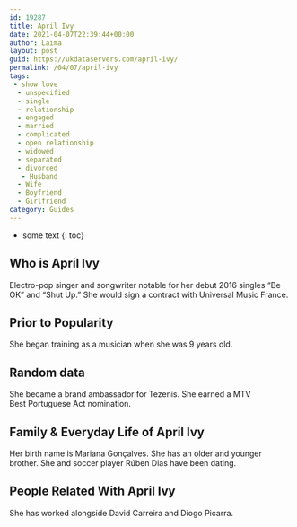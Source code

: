 ```yaml
---
id: 19287
title: April Ivy
date: 2021-04-07T22:39:44+00:00
author: Laima
layout: post
guid: https://ukdataservers.com/april-ivy/
permalink: /04/07/april-ivy
tags:
 - show love
  - unspecified
  - single
  - relationship
  - engaged
  - married
  - complicated
  - open relationship
  - widowed
  - separated
  - divorced
   - Husband
  - Wife
  - Boyfriend
  - Girlfriend
category: Guides
---
```


* some text
{: toc}


## Who is April Ivy
                  
                  
                  
Electro-pop singer and songwriter notable for her debut 2016 singles &#8220;Be OK&#8221; and &#8220;Shut Up.&#8221; She would sign a contract with Universal Music France.
                  
              
            
              
            
                
                
                
## Prior to Popularity
                  
                  
                  
She began training as a musician when she was 9 years old.
                  
              
            
              
            
                
                
                
## Random data
                  
                  
                  
She became a brand ambassador for Tezenis. She earned a MTV Best Portuguese Act nomination.
                  
              
            
              
            
                
                
                
## Family & Everyday Life of April Ivy
                  
                  
                  
Her birth name is Mariana Gonçalves. She has an older and younger brother. She and soccer player Rúben Dias have been dating.
                  
              
            
              
            
                
                
                
## People Related With April Ivy
                  
                  
                  
She has worked alongside David Carreira and Diogo Picarra.
                  
              
            
              
            
                
              
            
              
              
            
            
              
            
          
          
          